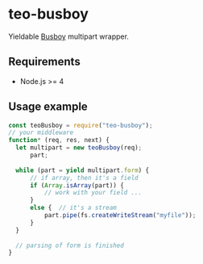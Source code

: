 # teo-busboy
Yieldable [Busboy](https://github.com/mscdex/busboy) multipart wrapper.

## Requirements
* Node.js >= 4

## Usage example
```javascript 
const teoBusboy = require("teo-busboy");
// your middleware
function* (req, res, next) {
  let multipart = new teoBusboy(req);
      part;
  
  while (part = yield multipart.form) {
      // if array, then it's a field
      if (Array.isArray(part)) {
          // work with your field ...  
      }
      else {  // it's a stream
          part.pipe(fs.createWriteStream("myfile"));
      }
  }
  
  // parsing of form is finished
}
```
